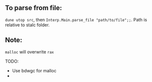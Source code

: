 ## To parse from file:
`dune utop src`, then `Interp.Main.parse_file "path/to/file";;`. Path is relative to stalc folder.

## Note:
`malloc` will overwrite `rax`

TODO:
- Use bdwgc for malloc
- 